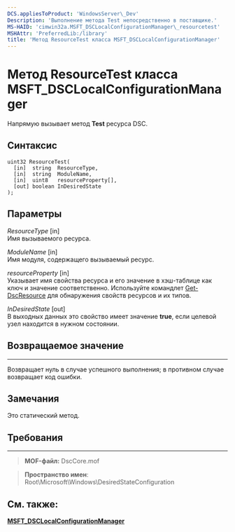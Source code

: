 ```yaml
---
DCS.appliesToProduct: 'WindowsServer\_Dev'
Description: 'Выполнение метода Test непосредственно в поставщике.'
MS-HAID: 'cimwin32a.MSFT_DSCLocalConfigurationManager\_resourcetest'
MSHAttr: 'PreferredLib:/library'
title: 'Метод ResourceTest класса MSFT_DSCLocalConfigurationManager'
---
```


# Метод ResourceTest класса MSFT_DSCLocalConfigurationManager

Напрямую вызывает метод **Test** ресурса DSC.

Синтаксис
------

```mof
uint32 ResourceTest(
  [in]  string  ResourceType,
  [in]  string  ModuleName,
  [in]  uint8   resourceProperty[],
  [out] boolean InDesiredState
);
```

Параметры
----------

*ResourceType* \[in\]  
Имя вызываемого ресурса.

*ModuleName* \[in\]  
Имя модуля, содержащего вызываемый ресурс.

*resourceProperty* \[in\]  
Указывает имя свойства ресурса и его значение в хэш-таблице как ключ и значение соответственно. Используйте
командлет [Get-DscResource](https://technet.microsoft.com/en-us/library/dn521625.aspx) для обнаружения свойств ресурсов и их типов.

*InDesiredState* \[out\]  
В выходных данных это свойство имеет значение **true**, если целевой узел находится в нужном состоянии.

## Возвращаемое значение
------------

Возвращает нуль в случае успешного выполнения; в противном случае возвращает код ошибки.

## Замечания

Это статический метод.

## Требования
------------
>**MOF-файл:** DscCore.mof

>**Пространство имен**: Root\Microsoft\Windows\DesiredStateConfiguration


## См. также:


[**MSFT_DSCLocalConfigurationManager**](msft-dsclocalconfigurationmanager.md)


 

 





<!--HONumber=Apr16_HO2-->


